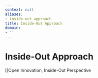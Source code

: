 ```yaml
---
context: null
aliases:
- inside-out approach
title: Inside-Out Approach
domain:
- ''
---
```


# Inside-Out Approach

[[Open Innovation, Inside-Out Perspective